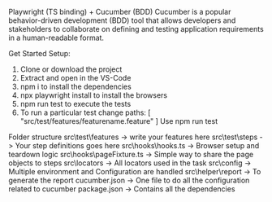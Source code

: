 Playwright (TS binding) + Cucumber (BDD)
Cucumber is a popular behavior-driven development (BDD) tool that allows developers and stakeholders to collaborate on defining and testing application requirements in a human-readable format.


Get Started
Setup:
1. Clone or download the project
2. Extract and open in the VS-Code
3. npm i to install the dependencies
4. npx playwright install to install the browsers
5. npm run test to execute the tests
6. To run a particular test change
  paths: [
            "src/test/features/featurename.feature"
         ] 
Use npm run test 

Folder structure
src\test\features -> write your features here
src\test\steps -> Your step definitions goes here
src\hooks\hooks.ts -> Browser setup and teardown logic
src\hooks\pageFixture.ts -> Simple way to share the page objects to steps
src\locators -> All locators used in the task
src\config -> Multiple environment and Configuration are handled
src\helper\report -> To generate the report
cucumber.json -> One file to do all the configuration related to cucumber
package.json -> Contains all the dependencies

